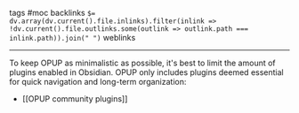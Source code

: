 tags #moc
backlinks `$= dv.array(dv.current().file.inlinks).filter(inlink => !dv.current().file.outlinks.some(outlink => outlink.path === inlink.path)).join(" ")`
weblinks 
___
To keep OPUP as minimalistic as possible, it's best to limit the amount of plugins enabled in Obsidian. OPUP only includes plugins deemed essential for quick navigation and long-term organization:

- [[OPUP community plugins]]
